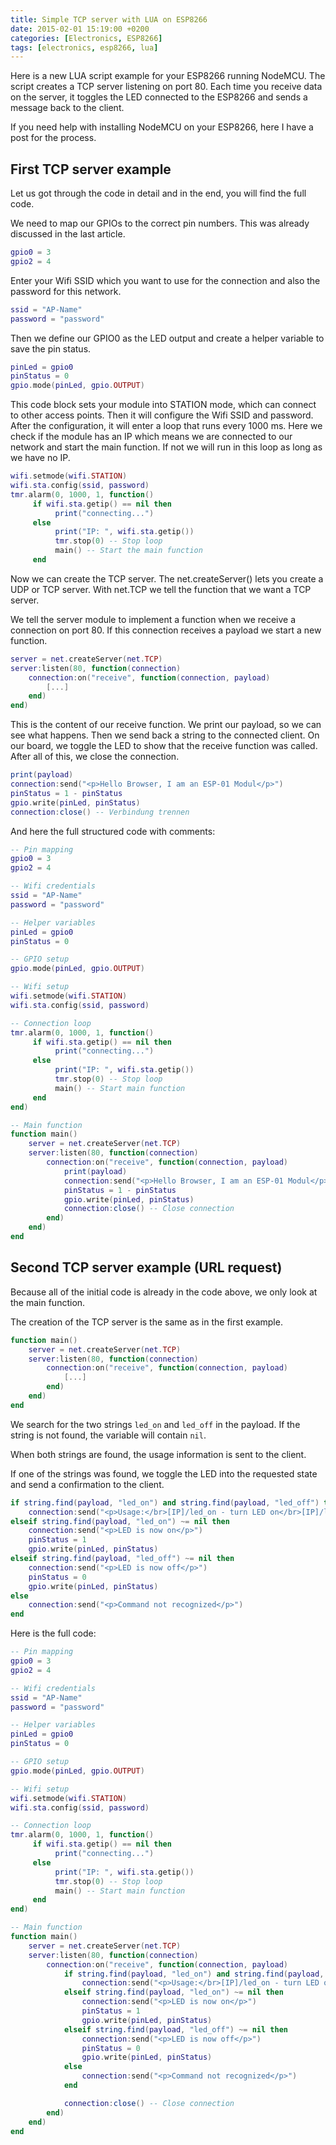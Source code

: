 ```yaml
---
title: Simple TCP server with LUA on ESP8266
date: 2015-02-01 15:19:00 +0200
categories: [Electronics, ESP8266]
tags: [electronics, esp8266, lua]
---
```


Here is a new LUA script example for your ESP8266 running NodeMCU.
The script creates a TCP server listening on port 80.
Each time you receive data on the server, it toggles the LED connected to the ESP8266 and sends a message back to the client.

If you need help with installing NodeMCU on your ESP8266, here I have a post for the process.

## First TCP server example

Let us got through the code in detail and in the end, you will find the full code.

We need to map our GPIOs to the correct pin numbers.
This was already discussed in the last article.

```lua
gpio0 = 3
gpio2 = 4
```

Enter your Wifi SSID which you want to use for the connection and also the password for this network.

```lua
ssid = "AP-Name"
password = "password"
```

Then we define our GPIO0 as the LED output and create a helper variable to save the pin status.

```lua
pinLed = gpio0
pinStatus = 0
gpio.mode(pinLed, gpio.OUTPUT)
```

This code block sets your module into STATION mode, which can connect to other access points.
Then it will configure the Wifi SSID and password.
After the configuration, it will enter a loop that runs every 1000 ms.
Here we check if the module has an IP which means we are connected to our network and start the main function.
If not we will run in this loop as long as we have no IP.

```lua
wifi.setmode(wifi.STATION)
wifi.sta.config(ssid, password)
tmr.alarm(0, 1000, 1, function()
     if wifi.sta.getip() == nil then
          print("connecting...")
     else
          print("IP: ", wifi.sta.getip())
          tmr.stop(0) -- Stop loop
          main() -- Start the main function
     end
```

Now we can create the TCP server.
The net.createServer() lets you create a UDP or TCP server.
With net.TCP we tell the function that we want a TCP server.

We tell the server module to implement a function when we receive a connection on port 80.
If this connection receives a payload we start a new function.

```lua
server = net.createServer(net.TCP)
server:listen(80, function(connection)
    connection:on("receive", function(connection, payload)
        [...]
    end)
end)
```

This is the content of our receive function.
We print our payload, so we can see what happens.
Then we send back a string to the connected client.
On our board, we toggle the LED to show that the receive function was called.
After all of this, we close the connection.

```lua
print(payload)
connection:send("<p>Hello Browser, I am an ESP-01 Modul</p>")
pinStatus = 1 - pinStatus
gpio.write(pinLed, pinStatus)
connection:close() -- Verbindung trennen
```

And here the full structured code with comments:

```lua
-- Pin mapping
gpio0 = 3
gpio2 = 4

-- Wifi credentials
ssid = "AP-Name"
password = "password"

-- Helper variables
pinLed = gpio0
pinStatus = 0

-- GPIO setup
gpio.mode(pinLed, gpio.OUTPUT)

-- Wifi setup
wifi.setmode(wifi.STATION)
wifi.sta.config(ssid, password)

-- Connection loop
tmr.alarm(0, 1000, 1, function()
     if wifi.sta.getip() == nil then
          print("connecting...")
     else
          print("IP: ", wifi.sta.getip())
          tmr.stop(0) -- Stop loop
          main() -- Start main function
     end
end)

-- Main function
function main()
    server = net.createServer(net.TCP)
    server:listen(80, function(connection)
        connection:on("receive", function(connection, payload)
            print(payload)
            connection:send("<p>Hello Browser, I am an ESP-01 Modul</p>")
            pinStatus = 1 - pinStatus
            gpio.write(pinLed, pinStatus)
            connection:close() -- Close connection
        end)
    end)
end
```

## Second TCP server example (URL request)

Because all of the initial code is already in the code above, we only look at the main function.

The creation of the TCP server is the same as in the first example.

```lua
function main()
    server = net.createServer(net.TCP)
    server:listen(80, function(connection)
        connection:on("receive", function(connection, payload)
            [...]
        end)
    end)
end
```

We search for the two strings `led_on` and `led_off` in the payload.
If the string is not found, the variable will contain `nil`.

When both strings are found, the usage information is sent to the client.

If one of the strings was found, we toggle the LED into the requested state and send a confirmation to the client.

```lua
if string.find(payload, "led_on") and string.find(payload, "led_off") then
    connection:send("<p>Usage:</br>[IP]/led_on - turn LED on</br>[IP]/led_off - turn LED off</p>")
elseif string.find(payload, "led_on") ~= nil then
    connection:send("<p>LED is now on</p>")
    pinStatus = 1
    gpio.write(pinLed, pinStatus)
elseif string.find(payload, "led_off") ~= nil then
    connection:send("<p>LED is now off</p>")
    pinStatus = 0
    gpio.write(pinLed, pinStatus)
else
    connection:send("<p>Command not recognized</p>")
end
```

Here is the full code:

```lua
-- Pin mapping
gpio0 = 3
gpio2 = 4

-- Wifi credentials
ssid = "AP-Name"
password = "password"

-- Helper variables
pinLed = gpio0
pinStatus = 0

-- GPIO setup
gpio.mode(pinLed, gpio.OUTPUT)

-- Wifi setup
wifi.setmode(wifi.STATION)
wifi.sta.config(ssid, password)

-- Connection loop
tmr.alarm(0, 1000, 1, function()
     if wifi.sta.getip() == nil then
          print("connecting...")
     else
          print("IP: ", wifi.sta.getip())
          tmr.stop(0) -- Stop loop
          main() -- Start main function
     end
end)

-- Main function
function main()
    server = net.createServer(net.TCP)
    server:listen(80, function(connection)
        connection:on("receive", function(connection, payload)
            if string.find(payload, "led_on") and string.find(payload, "led_off") then
                connection:send("<p>Usage:</br>[IP]/led_on - turn LED on</br>[IP]/led_off - turn LED off</p>")
            elseif string.find(payload, "led_on") ~= nil then
                connection:send("<p>LED is now on</p>")
                pinStatus = 1
                gpio.write(pinLed, pinStatus)
            elseif string.find(payload, "led_off") ~= nil then
                connection:send("<p>LED is now off</p>")
                pinStatus = 0
                gpio.write(pinLed, pinStatus)
            else
                connection:send("<p>Command not recognized</p>")
            end

            connection:close() -- Close connection
        end)
    end)
end
```
